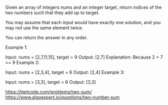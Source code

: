 Given an array of integers nums and an integer target, return indices of the two numbers such that they add up to target.

You may assume that each input would have exactly one solution, and you may not use the same element twice.

You can return the answer in any order.

 

Example 1:

Input: nums = [2,7,11,15], target = 9
Output: [2,7]
Explanation: Because 2 + 7 == 9
Example 2:

Input: nums = [2,3,4], target = 6
Output: [2,4]
Example 3:

Input: nums = [3,3], target = 6
Output: [3,3]


https://leetcode.com/problems/two-sum/
https://www.algoexpert.io/questions/two-number-sum